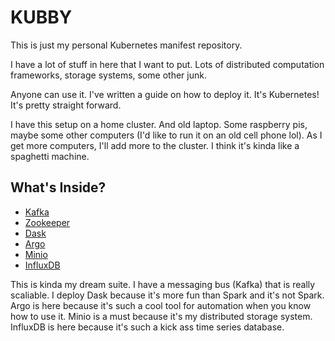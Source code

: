 # KUBBY

This is just my personal Kubernetes manifest repository.

I have a lot of stuff in here that I want to put. Lots of distributed computation frameworks, storage systems, some other junk.

Anyone can use it. I've written a guide on how to deploy it. It's Kubernetes! It's pretty straight forward.

I have this setup on a home cluster. And old laptop. Some raspberry pis, maybe some other computers (I'd like to run it on an old cell phone lol). As I get more computers, I'll add more to the cluster. I think it's kinda like a spaghetti machine.

## What's Inside?

- [Kafka](https://kafka.apache.org/)
- [Zookeeper](https://zookeeper.apache.org/)
- [Dask](https://dask.org/)
- [Argo](https://argoproj.github.io/)
- [Minio](https://min.io/)
- [InfluxDB](https://www.influxdata.com/)

This is kinda my dream suite. I have a messaging bus (Kafka) that is really scaliable. I deploy Dask because it's more fun than Spark and it's not Spark. Argo is here because it's such a cool tool for automation when you know how to use it. Minio is a must because it's my distributed storage system. InfluxDB is here because it's such a kick ass time series database.
